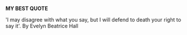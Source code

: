 **MY BEST QUOTE**

'I may disagree with what you say, but I will defend to death your right to say it'. By Evelyn Beatrice Hall
